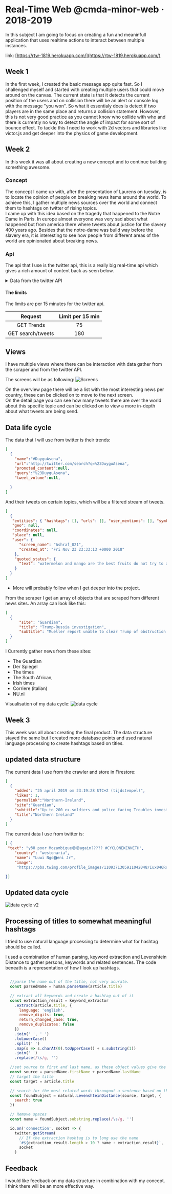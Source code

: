 # Real-Time Web @cmda-minor-web · 2018-2019

In this subject I am going to focus on creating a fun and meaninfull application that uses realtime actions to interact between multiple instances.

link: [https://rtw-1819.herokuapp.com/](https://rtw-1819.herokuapp.com/)

## Week 1

In the first week, I created the basic message app quite fast. So I challenged myself and started with creating multiple users that could move around on the canvas. The current state is that it detects the current position of the users and on collision
there will be an alert or console log with the message "you won". So what it essentialy does is detect if two players are in the same place and returns a collision statement. Howover, this is not very good practice as you cannot know who collide with who and there is currently no way to detect the angle of impact for some sort of bounce effect. To tackle this I need to work with 2d vectors and libraries like victor.js and get deeper into the physics of game development.

## Week 2

In this week it was all about creating a new concept and to continue building something awesome.

### Concept

The concept I came up with, after the presentation of Laurens on tuesday, is to locate the opinion of people on breaking news items around the world. To achieve this, I gather multiple news sources over the world and connect them to hashtags on twitter of rising topics.  
I came up with this idea based on the tragedy that happened to the Notre Dame in Paris. In europe almost everyone was very sad about what happened but from america there where tweets about justice for the slavery 400 years ago. Besides that the notre-dame was build way before the slavery era, it is interesting to see how people from different areas of the world are opinionated about breaking news.

### Api

The api that I use is the twitter api, this is a really big real-time api which gives a rich amount of content back as seen below.

<details>
  <summary>Data from the twitter API</summary>
```JSON
{ created_at: 'Fri Apr 19 09:25:21 +0000 2019',
  id: 1119170105601089500,
  id_str: '1119170105601089536',
  text: 'exactly .',
  source:
   '<a href="http://twitter.com/download/iphone" rel="nofollow">Twitter for iPhone</a>',
  truncated: false,
  in_reply_to_status_id: null,
  in_reply_to_status_id_str: null,
  in_reply_to_user_id: null,
  in_reply_to_user_id_str: null,
  in_reply_to_screen_name: null,
  user:
   { id: 1066112461550616600,
     id_str: '1066112461550616577',
     name: '␞',
     screen_name: 'S20Rahaf',
     location: '☄️',
     url: null,
     description: '"One day" OR "Day one". You decide! 👩🏽‍⚕️💉',
     translator_type: 'none',
     protected: false,
     verified: false,
     followers_count: 18,
     friends_count: 22,
     listed_count: 0,
     favourites_count: 160,
     statuses_count: 424,
     created_at: 'Fri Nov 23 23:33:13 +0000 2018',
     utc_offset: null,
     time_zone: null,
     geo_enabled: false,
     lang: 'en',
     contributors_enabled: false,
     is_translator: false,
     profile_background_color: 'F5F8FA',
     profile_background_image_url: '',
     profile_background_image_url_https: '',
     profile_background_tile: false,
     profile_link_color: '1DA1F2',
     profile_sidebar_border_color: 'C0DEED',
     profile_sidebar_fill_color: 'DDEEF6',
     profile_text_color: '333333',
     profile_use_background_image: true,
     profile_image_url:
      'http://pbs.twimg.com/profile_images/1119017008136433664/FmoA1AJx_normal.jpg',
     profile_image_url_https:
      'https://pbs.twimg.com/profile_images/1119017008136433664/FmoA1AJx_normal.jpg',
     profile_banner_url:
      'https://pbs.twimg.com/profile_banners/1066112461550616577/1555665429',
     default_profile: true,
     default_profile_image: false,
     following: null,
     follow_request_sent: null,
     notifications: null },
  geo: null,
  coordinates: null,
  place: null,
  contributors: null,
  quoted_status_id: 1116183768471982100,
  quoted_status_id_str: '1116183768471982080',
  quoted_status:
   { created_at: 'Thu Apr 11 03:38:42 +0000 2019',
     id: 1116183768471982100,
     id_str: '1116183768471982080',
     text:
      'watermelon and mango are the best fruits do not try to argue with me i know im winning https://t.co/ujSDfUtmRC',
     display_text_range: [ 0, 86 ],
     source:
      '<a href="http://twitter.com/download/android" rel="nofollow">Twitter for Android</a>',
     truncated: false,
     in_reply_to_status_id: null,
     in_reply_to_status_id_str: null,
     in_reply_to_user_id: null,
     in_reply_to_user_id_str: null,
     in_reply_to_screen_name: null,
     user:
      { id: 859343362754609200,
        id_str: '859343362754609153',
        name: '🍒 janna vasquez 🍒',
        screen_name: 'notjanna_',
        location: 'oceans',
        url: 'https://instagram.com/notjanna_',
        description: 'pretty colorful rainbow',
        translator_type: 'none',
        protected: false,
        verified: false,
        followers_count: 1055,
        friends_count: 784,
        listed_count: 2,
        favourites_count: 18617,
        statuses_count: 15879,
        created_at: 'Tue May 02 09:46:38 +0000 2017',
        utc_offset: null,
        time_zone: null,
        geo_enabled: true,
        lang: 'en',
        contributors_enabled: false,
        is_translator: false,
        profile_background_color: 'F5F8FA',
        profile_background_image_url: '',
        profile_background_image_url_https: '',
        profile_background_tile: false,
        profile_link_color: '1DA1F2',
        profile_sidebar_border_color: 'C0DEED',
        profile_sidebar_fill_color: 'DDEEF6',
        profile_text_color: '333333',
        profile_use_background_image: true,
        profile_image_url:
         'http://pbs.twimg.com/profile_images/1115867502167371778/gj9Kyipv_normal.jpg',
        profile_image_url_https:
         'https://pbs.twimg.com/profile_images/1115867502167371778/gj9Kyipv_normal.jpg',
        profile_banner_url:
         'https://pbs.twimg.com/profile_banners/859343362754609153/1554129957',
        default_profile: true,
        default_profile_image: false,
        following: null,
        follow_request_sent: null,
        notifications: null },
     geo: null,
     coordinates: null,
     place: null,
     contributors: null,
     quoted_status_id: 1115323616571351000,
     quoted_status_id_str: '1115323616571351040',
     is_quote_status: true,
     quote_count: 1870,
     reply_count: 121,
     retweet_count: 43073,
     favorite_count: 75810,
     entities:
      { hashtags: [], urls: [Array], user_mentions: [], symbols: [] },
     favorited: false,
     retweeted: false,
     possibly_sensitive: false,
     filter_level: 'low',
     lang: 'en' },
  quoted_status_permalink:
   { url: 'https://t.co/HTSfJlpf3K',
     expanded: 'https://twitter.com/notjanna_/status/1116183768471982080',
     display: 'twitter.com/notjanna_/stat…' },
  is_quote_status: true,
  quote_count: 0,
  reply_count: 0,
  retweet_count: 0,
  favorite_count: 0,
  entities: { hashtags: [], urls: [], user_mentions: [], symbols: [] },
  favorited: false,
  retweeted: false,
  filter_level: 'low',
  lang: 'en',
  timestamp_ms: '1555665921007' }
  ```

  </details>

#### The limits

The limits are per 15 minutes for the twitter api.

|      Request      | Limit per 15 min |
| :---------------: | :--------------: |
|    GET Trends     |        75        |
| GET search/tweets |       180        |

## Views

I have multiple views where there can be interaction with data gather from the scraper and from the twitter API.

The screens will be as following:
![Screens](gh-images/screens.JPG)

On the overview page there will be a list with the most interesting news per country, these can be clicked on to move to the next screen.  
 On the detail page you can see how many tweets there are over the world about this specific topic and can be clicked on to view a more in-depth about what tweets are being send.

## Data life cycle

The data that I will use from twitter is their trends:

```JSON
[
  {
    "name":"#DuyguAsena",
    "url":"http://twitter.com/search?q=%23DuyguAsena",
    "promoted_content":null,
    "query":"%23DuyguAsena",
    "tweet_volume":null,

  }
]
```

And their tweets on certain topics, which will be a filtered stream of tweets.

```JSON
[
  {
   "entities": { "hashtags": [], "urls": [], "user_mentions": [], "symbols": [] },
   "geo": null,
   "coordinates": null,
   "place": null,
   "user": {
      "screen_name": "Ashraf_021",
      "created_at": "Fri Nov 23 23:33:13 +0000 2018"
    },
    "quoted_status": {
      "text": "watermelon and mango are the best fruits do not try to argue with me i know im winning https://t.co/ujSDfUtmRC'"
    }
  }
]
```

- More will probably follow when I get deeper into the project.

From the scraper I get an array of objects that are scraped from different news sites. An array can look like this:

```JSON
[
  {
      "site": "Guardian",
      "title": "Trump-Russia investigation",
      "subtitle": "Mueller report unable to clear Trump of obstruction of justice"
  }
]
```

I Currently gather news from these sites:

- The Guardian
- Der Spiegel
- The times
- The South African,
- Irish times
- Corriere (italian)
- NU.nl

Visualisation of my data cycle:
![data cycle](gh-images/data-cycle.jpg)

## Week 3

This week was all about creating the final product. The data structure stayed the same but I created more database points and used natural language processing to create hashtags based on titles.

## updated data structure

The current data I use from the crawler and store in Firestore:

```JSON
[
  {
    "added": "25 april 2019 om 23:19:28 UTC+2 (tijdstempel)",
    "likes": 1,
    "permalink":"Northern-Ireland",
    "site":"Guardian",
    "subtitle":"Up to 200 ex-soldiers and police facing Troubles investigations",
    "title":"Northern Ireland"
  }
]
```

The current data I use from twitter is:

```JSON
[ {
 "text": "yõö poor Mozambique😔😔again????? #CYCLONEKENNETH",
    "country": "westonaria",
    "name": "Luwi Ngo🅱eni Jr",
    "image":
     "https://pbs.twimg.com/profile_images/1109371305911042048/Iux046Rc_normal.jpg",

}]
```

## Updated data cycle

![data cycle v2](gh-images/data-cycle2.jpg)

## Processing of titles to somewhat meaningful hashtags

I tried to use natural language processing to determine what for hashtag should be called.

I used a combination of human parsing, keyword extraction and Levenshtein Distance to gather persons, keywords and related sentences. The code beneath is a representation of how I look up hashtags.

```Javascript

  //parse the name out of the title, not very acurate.
  const parsedName = human.parseName(article.title)

  // extract all keywords and create a hashtag out of it
  const extraction_result = keyword_extractor
    .extract(article.title, {
      language: 'english',
      remove_digits: true,
      return_changed_case: true,
      remove_duplicates: false
    })
    .join(' ', ' ')
    .toLowerCase()
    .split(' ')
    .map(s => s.charAt(0).toUpperCase() + s.substring(1))
    .join(' ')
    .replace(/\s/g, '')

  //set source to first and last name, as these object values give the best results
  const source = parsedName.firstName + parsedName.lastName
  // target the title
  const target = article.title

  // search for the most related words througout a sentence based on the human parser
  const foundSubject = natural.LevenshteinDistance(source, target, {
    search: true
  })

  // Remove spaces
  const name = foundSubject.substring.replace(/\s/g, '')

  io.on('connection', socket => {
    twitter.getStream(
      // If the extraction hashtag is to long use the name
      `#${extraction_result.length > 10 ? name : extraction_result}`,
      socket
    )
```

## Feedback

I would like feedback on my data structure in combination with my concept. I think there will be an more effective way.
